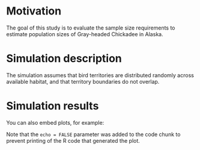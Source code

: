 # Motivation

The goal of this study is to evaluate the sample size requirements to
estimate population sizes of Gray-headed Chickadee in Alaska.

# Simulation description

The simulation assumes that bird territories are distributed randomly
across available habitat, and that territory boundaries do not overlap.

# Simulation results

You can also embed plots, for example:

Note that the `echo = FALSE` parameter was added to the code chunk to
prevent printing of the R code that generated the plot.
